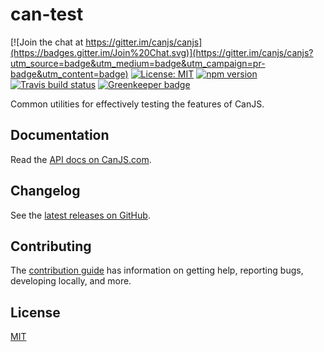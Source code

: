 # can-test

[![Join the chat at https://gitter.im/canjs/canjs](https://badges.gitter.im/Join%20Chat.svg)](https://gitter.im/canjs/canjs?utm_source=badge&utm_medium=badge&utm_campaign=pr-badge&utm_content=badge)
[![License: MIT](https://img.shields.io/badge/license-MIT-blue.svg)](https://github.com/canjs/can-util/blob/master/LICENSE)
[![npm version](https://badge.fury.io/js/can-test.svg)](https://www.npmjs.com/package/can-test)
[![Travis build status](https://travis-ci.org/canjs/can-test.svg?branch=master)](https://travis-ci.org/canjs/can-test)
[![Greenkeeper badge](https://badges.greenkeeper.io/canjs/can-test.svg)](https://greenkeeper.io/)

Common utilities for effectively testing the features of CanJS.

## Documentation

Read the [API docs on CanJS.com](https://canjs.com/doc/can-test.html).

## Changelog

See the [latest releases on GitHub](https://github.com/canjs/can-test/releases).

## Contributing

The [contribution guide](https://github.com/canjs/can-test/blob/master/CONTRIBUTING.md) has information on getting help, reporting bugs, developing locally, and more.

## License

[MIT](https://github.com/canjs/can-test/blob/master/LICENSE)

